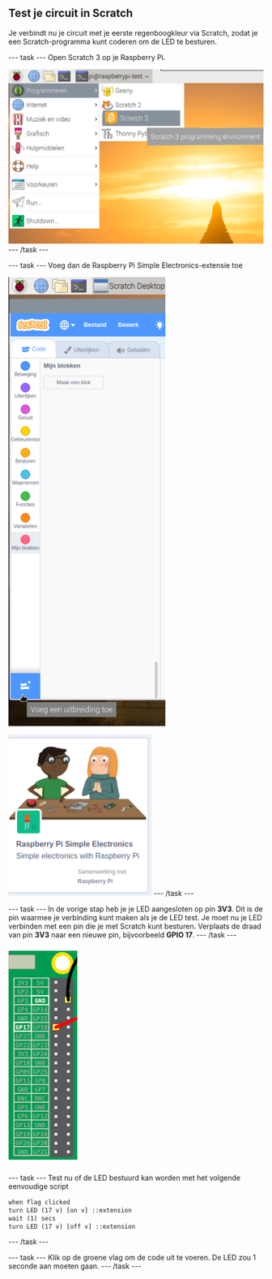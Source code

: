 ## Test je circuit in Scratch

Je verbindt nu je circuit met je eerste regenboogkleur via Scratch, zodat je een Scratch-programma kunt coderen om de LED te besturen.

--- task --- Open Scratch 3 op je Raspberry Pi.

![open-scratch](images/open-scratch.png) --- /task ---

--- task --- Voeg dan de Raspberry Pi Simple Electronics-extensie toe

![uitbreiding toevoegen](images/add-extension.png)

![eenvoudige elektronica](images/simple-electronics.png) --- /task ---

--- task --- In de vorige stap heb je je LED aangesloten op pin **3V3**. Dit is de pin waarmee je verbinding kunt maken als je de LED test. Je moet nu je LED verbinden met een pin die je met Scratch kunt besturen. Verplaats de draad van pin **3V3** naar een nieuwe pin, bijvoorbeeld **GPIO 17**. --- /task ---

![Verplaats pin](images/movepin.png)

--- task --- Test nu of de LED bestuurd kan worden met het volgende eenvoudige script

```blocks3
when flag clicked
turn LED (17 v) [on v] ::extension
wait (1) secs
turn LED (17 v) [off v] ::extension
```

--- /task ---

--- task --- Klik op de groene vlag om de code uit te voeren. De LED zou 1 seconde aan moeten gaan. --- /task ---